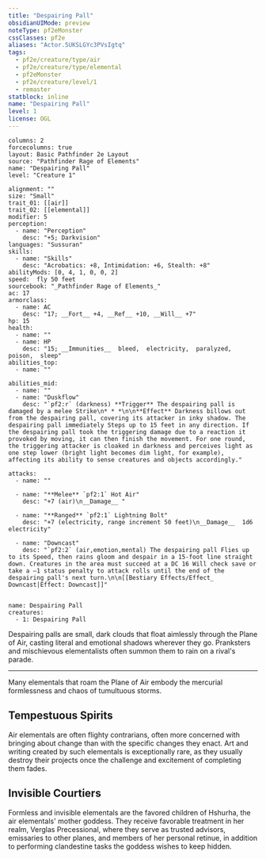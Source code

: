 ```yaml
---
title: "Despairing Pall"
obsidianUIMode: preview
noteType: pf2eMonster
cssClasses: pf2e
aliases: "Actor.5UKSLGYc3PVsIgtq" 
tags:
  - pf2e/creature/type/air
  - pf2e/creature/type/elemental
  - pf2eMonster
  - pf2e/creature/level/1
  - remaster
statblock: inline
name: "Despairing Pall"
level: 1
license: OGL
---
```


```statblock
columns: 2
forcecolumns: true
layout: Basic Pathfinder 2e Layout
source: "Pathfinder Rage of Elements"
name: "Despairing Pall"
level: "Creature 1"

alignment: ""
size: "Small"
trait_01: [[air]]
trait_02: [[elemental]]
modifier: 5
perception:
  - name: "Perception"
    desc: "+5; Darkvision"
languages: "Sussuran"
skills:
  - name: "Skills"
    desc: "Acrobatics: +8, Intimidation: +6, Stealth: +8"
abilityMods: [0, 4, 1, 0, 0, 2]
speed:  fly 50 feet
sourcebook: "_Pathfinder Rage of Elements_"
ac: 17
armorclass:
  - name: AC
    desc: "17; __Fort__ +4, __Ref__ +10, __Will__ +7"
hp: 15
health:
  - name: ""
  - name: HP
    desc: "15; __Immunities__  bleed,  electricity,  paralyzed,  poison,  sleep"
abilities_top:
  - name: ""

abilities_mid:
  - name: ""
  - name: "Duskflow"
    desc: "`pf2:r` (darkness) **Trigger** The despairing pall is damaged by a melee Strike\n* * *\n\n**Effect** Darkness billows out from the despairing pall, covering its attacker in inky shadow. The despairing pall immediately Steps up to 15 feet in any direction. If the despairing pall took the triggering damage due to a reaction it provoked by moving, it can then finish the movement. For one round, the triggering attacker is cloaked in darkness and perceives light as one step lower (bright light becomes dim light, for example), affecting its ability to sense creatures and objects accordingly."

attacks:
  - name: ""

  - name: "**Melee** `pf2:1` Hot Air"
    desc: "+7 (air)\n__Damage__ "

  - name: "**Ranged** `pf2:1` Lightning Bolt"
    desc: "+7 (electricity, range increment 50 feet)\n__Damage__  1d6 electricity"

  - name: "Downcast"
    desc: "`pf2:2` (air,emotion,mental) The despairing pall Flies up to its Speed, then rains gloom and despair in a 15-foot line straight down. Creatures in the area must succeed at a DC 16 Will check save or take a –1 status penalty to attack rolls until the end of the despairing pall's next turn.\n\n[[Bestiary Effects/Effect_ Downcast|Effect: Downcast]]"
 
```

```encounter-table
name: Despairing Pall
creatures:
  - 1: Despairing Pall
```



Despairing palls are small, dark clouds that float aimlessly through the Plane of Air, casting literal and emotional shadows wherever they go. Pranksters and mischievous elementalists often summon them to rain on a rival's parade.

* * *

Many elementals that roam the Plane of Air embody the mercurial formlessness and chaos of tumultuous storms.

## Tempestuous Spirits

Air elementals are often flighty contrarians, often more concerned with bringing about change than with the specific changes they enact. Art and writing created by such elementals is exceptionally rare, as they usually destroy their projects once the challenge and excitement of completing them fades.

## Invisible Courtiers

Formless and invisible elementals are the favored children of Hshurha, the air elementals' mother goddess. They receive favorable treatment in her realm, Verglas Precessional, where they serve as trusted advisors, emissaries to other planes, and members of her personal retinue, in addition to performing clandestine tasks the goddess wishes to keep hidden.
